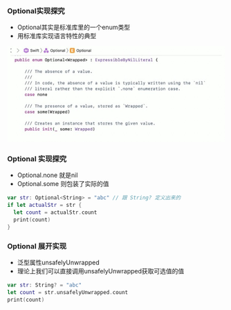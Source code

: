 ### Optional实现探究

- Optional其实是标准库里的一个enum类型
- 用标准库实现语言特性的典型

![image-20201210144056642](image/image-20201210144056642.png)

### Optional 实现探究

- Optional.none 就是nil
- Optional.some 则包装了实际的值

```swift
var str: Optional<String> = "abc" // 跟 String? 定义出来的
if let actualStr = str {
  let count = actualStr.count
  print(count)
}
```

### Optional 展开实现

- 泛型属性unsafelyUnwrapped
- 理论上我们可以直接调用unsafelyUnwrapped获取可选值的值

```swift
var str: String? = "abc"
let count = str.unsafelyUnwrapped.count
print(count)
```


